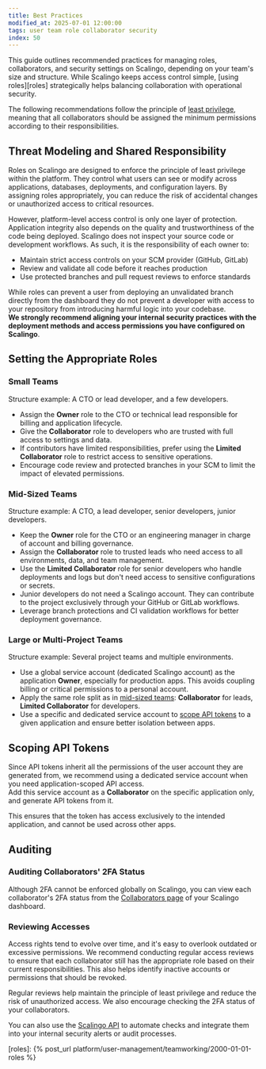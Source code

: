 ```yaml
---
title: Best Practices
modified_at: 2025-07-01 12:00:00
tags: user team role collaborator security
index: 50
---
```



This guide outlines recommended practices for managing roles, collaborators,
and security settings on Scalingo, depending on your team's size and structure.
While Scalingo keeps access control simple, [using roles][roles] strategically
helps balancing collaboration with operational security.

The following recommendations follow the principle of [least
privilege][least-privilege], meaning that all collaborators should be assigned
the minimum permissions according to their responsibilities.

## Threat Modeling and Shared Responsibility

Roles on Scalingo are designed to enforce the principle of least privilege
within the platform. They control what users can see or modify across
applications, databases, deployments, and configuration layers. By assigning
roles appropriately, you can reduce the risk of accidental changes or
unauthorized access to critical resources.

However, platform-level access control is only one layer of protection.
Application integrity also depends on the quality and trustworthiness of the
code being deployed. Scalingo does not inspect your source code or development
workflows. As such, it is the responsibility of each owner to:

- Maintain strict access controls on your SCM provider (GitHub, GitLab)
- Review and validate all code before it reaches production
- Use protected branches and pull request reviews to enforce standards

While roles can prevent a user from deploying an unvalidated branch directly
from the dashboard they do not prevent a developer with access to your
repository from introducing harmful logic into your codebase.\
**We strongly recommend aligning your internal security practices with the
deployment methods and access permissions you have configured on Scalingo**.


## Setting the Appropriate Roles

### Small Teams

Structure example: A CTO or lead developer, and a few developers.

- Assign the **Owner** role to the CTO or technical lead responsible for
  billing and application lifecycle.
- Give the **Collaborator** role to developers who are trusted with full access
  to settings and data.
- If contributors have limited responsibilities, prefer using the **Limited
  Collaborator** role to restrict access to sensitive operations.
- Encourage code review and protected branches in your SCM to limit the impact
  of elevated permissions.

### Mid-Sized Teams

Structure example: A CTO, a lead developer, senior developers, junior
developers.

- Keep the **Owner** role for the CTO or an engineering manager in charge of
  account and billing governance.
- Assign the **Collaborator** role to trusted leads who need access to all
  environments, data, and team management.
- Use the **Limited Collaborator** role for senior developers who handle
  deployments and logs but don't need access to sensitive configurations or
  secrets.
- Junior developers do not need a Scalingo account. They can contribute to the
  project exclusively through your GitHub or GitLab workflows.
- Leverage branch protections and CI validation workflows for better deployment
  governance.

### Large or Multi-Project Teams

Structure example: Several project teams and multiple environments.

- Use a global service account (dedicated Scalingo account) as the application
  **Owner**, especially for production apps. This avoids coupling billing or
  critical permissions to a personal account.
- Apply the same role split as in [mid-sized teams](#mid-sized-teams):
  **Collaborator** for leads, **Limited Collaborator** for developers.
- Use a specific and dedicated service account to [scope API tokens](#)
  to a given application and ensure better isolation between apps.


## Scoping API Tokens

Since API tokens inherit all the permissions of the user account they are
generated from, we recommend using a dedicated service account when you need
application-scoped API access.\
Add this service account as a **Collaborator** on the specific application
only, and generate API tokens from it.

This ensures that the token has access exclusively to the intended application,
and cannot be used across other apps.


## Auditing

### Auditing Collaborators' 2FA Status

Although 2FA cannot be enforced globally on Scalingo, you can view each
collaborator's 2FA status from the [Collaborators page][dashboard-collab] of
your Scalingo dashboard.

### Reviewing Accesses

Access rights tend to evolve over time, and it's easy to overlook outdated or
excessive permissions. We recommend conducting regular access reviews to ensure
that each collaborator still has the appropriate role based on their current
responsibilities. This also helps identify inactive accounts or permissions
that should be revoked.

Regular reviews help maintain the principle of least privilege and reduce the
risk of unauthorized access. We also encourage checking the 2FA status of your
collaborators.

You can also use the [Scalingo API][api] to automate checks and integrate them
into your internal security alerts or audit processes.


[least-privilege]: https://en.wikipedia.org/wiki/Principle_of_least_privilege

[dashboard-collab]: https://dashboard.scalingo.com/collaborators
[api]: https://developers.scalingo.com

[roles]: {% post_url platform/user-management/teamworking/2000-01-01-roles %}
